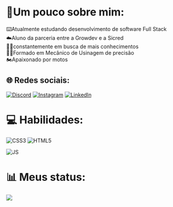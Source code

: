 # 🥇Um pouco sobre mim:
⌨️Atualmente estudando desenvolvimento de software Full Stack<br>
☁️Aluno da parceria entre a Growdev e a Sicred<br>
👨‍🚀constantemente em busca de mais conhecimentos<br>
🧑‍🎓Formado em Mecânico de Usinagem de precisão <br>
🏍️Apaixonado por motos


## 🌐 Redes sociais:
[![Discord](https://img.shields.io/badge/Discord-%237289DA.svg?logo=discord&logoColor=white)](https://discord.gg/558870554871070720) 
[![Instagram](https://img.shields.io/badge/Instagram-%23E4405F.svg?logo=Instagram&logoColor=white)](https://instagram.com/dartora__) 
[![LinkedIn](https://img.shields.io/badge/LinkedIn-%230077B5.svg?logo=linkedin&logoColor=white)](https://www.linkedin.com/in/bernardo-dartora-550376291/) 

# 💻 Habilidades:
![CSS3](https://img.shields.io/badge/css3-%231572B6.svg?style=for-the-badge&logo=css3&logoColor=white)
![HTML5](https://img.shields.io/badge/html5-%23E34F26.svg?style=for-the-badge&logo=html5&logoColor=white) 

![JS]([https://camo.githubusercontent.com/dc93514cb1c400ba025bf41ae9e44069c69457423ef47352309a02d9a1373f1f/68747470733a2f2f696d672e736869656c64732e696f2f62616467652f4a6176615363726970742d4637444631453f7374796c653d666f722d7468652d6261646765266c6f676f3d4a617661536372697074266c6f676f436f6c6f723d7768697465](https://raw.githubusercontent.com/devicons/devicon/master/icons/javascript/javascript-plain.svg))

# 📊 Meus status:
![](https://github-readme-stats.vercel.app/api/top-langs/?username=Be0208&theme=dark&hide_border=false&include_all_commits=true&count_private=false&layout=compact)


